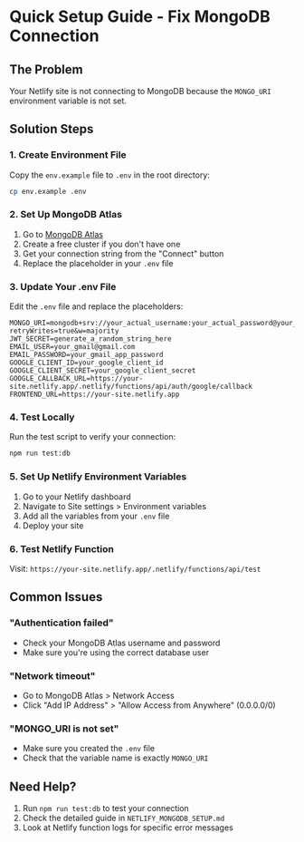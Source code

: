 # Quick Setup Guide - Fix MongoDB Connection

## The Problem
Your Netlify site is not connecting to MongoDB because the `MONGO_URI` environment variable is not set.

## Solution Steps

### 1. Create Environment File
Copy the `env.example` file to `.env` in the root directory:

```bash
cp env.example .env
```

### 2. Set Up MongoDB Atlas
1. Go to [MongoDB Atlas](https://cloud.mongodb.com/)
2. Create a free cluster if you don't have one
3. Get your connection string from the "Connect" button
4. Replace the placeholder in your `.env` file

### 3. Update Your .env File
Edit the `.env` file and replace the placeholders:

```env
MONGO_URI=mongodb+srv://your_actual_username:your_actual_password@your_cluster.mongodb.net/your_database?retryWrites=true&w=majority
JWT_SECRET=generate_a_random_string_here
EMAIL_USER=your_gmail@gmail.com
EMAIL_PASSWORD=your_gmail_app_password
GOOGLE_CLIENT_ID=your_google_client_id
GOOGLE_CLIENT_SECRET=your_google_client_secret
GOOGLE_CALLBACK_URL=https://your-site.netlify.app/.netlify/functions/api/auth/google/callback
FRONTEND_URL=https://your-site.netlify.app
```

### 4. Test Locally
Run the test script to verify your connection:

```bash
npm run test:db
```

### 5. Set Up Netlify Environment Variables
1. Go to your Netlify dashboard
2. Navigate to Site settings > Environment variables
3. Add all the variables from your `.env` file
4. Deploy your site

### 6. Test Netlify Function
Visit: `https://your-site.netlify.app/.netlify/functions/api/test`

## Common Issues

### "Authentication failed"
- Check your MongoDB Atlas username and password
- Make sure you're using the correct database user

### "Network timeout"
- Go to MongoDB Atlas > Network Access
- Click "Add IP Address" > "Allow Access from Anywhere" (0.0.0.0/0)

### "MONGO_URI is not set"
- Make sure you created the `.env` file
- Check that the variable name is exactly `MONGO_URI`

## Need Help?
1. Run `npm run test:db` to test your connection
2. Check the detailed guide in `NETLIFY_MONGODB_SETUP.md`
3. Look at Netlify function logs for specific error messages
